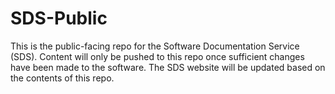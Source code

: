 # SDS-Public
This is the public-facing repo for the Software Documentation Service (SDS). Content will only be pushed to this repo once sufficient changes have been made to the software. The SDS website will be updated based on the contents of this repo.
